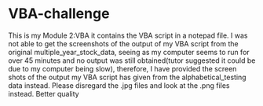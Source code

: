 # VBA-challenge
This is my Module 2:VBA it contains the VBA script in a notepad file.
I was not able to get the screenshots of the output of my VBA script from the original multiple_year_stock_data, seeing as my computer seems to run for over 45 minutes and no output was still obtained(tutor suggested it could be due to my computer being slow), therefore, I have provided the screen shots of the output my VBA script has given from the alphabetical_testing data instead. 
Please disregard the .jpg files and look at the .png files instead. Better quality
